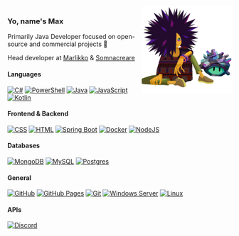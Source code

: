 <img align="right" src=".github/assets/sticker.gif" width="40%" height="40%" />

### Yo, name's Max
Primarily Java Developer focused on open-source and commercial projects 🐛

Head developer at [Marlikko](https://github.com/Marlikko) & [Somnacreare](https://github.com/Somnacreare)

#### Languages
[![C#](https://img.shields.io/badge/C%23-%23239120.svg?logo=csharp&logoColor=white)](#)
[![PowerShell](https://img.shields.io/badge/PowerShell-%235391FE.svg?logo=powershell&logoColor=white)](#)
[![Java](https://img.shields.io/badge/Java-%23ED8B00.svg?logo=openjdk&logoColor=white)](#)
[![JavaScript](https://img.shields.io/badge/JavaScript-F7DF1E?logo=javascript&logoColor=000)](#)
[![Kotlin](https://img.shields.io/badge/Kotlin-%237F52FF.svg?logo=kotlin&logoColor=white)](#)

#### Frontend & Backend
[![CSS](https://img.shields.io/badge/CSS-1572B6?logo=css3&logoColor=fff)](#)
[![HTML](https://img.shields.io/badge/HTML-%23E34F26.svg?logo=html5&logoColor=white)](#)
[![Spring Boot](https://img.shields.io/badge/Spring%20Boot-6DB33F?logo=springboot&logoColor=fff)](#)
[![Docker](https://img.shields.io/badge/Docker-2496ED?logo=docker&logoColor=fff)](#)
[![NodeJS](https://img.shields.io/badge/Node.js-6DA55F?logo=node.js&logoColor=white)](#)

#### Databases
[![MongoDB](https://img.shields.io/badge/MongoDB-%234ea94b.svg?logo=mongodb&logoColor=white)](#)
[![MySQL](https://img.shields.io/badge/MySQL-4479A1?logo=mysql&logoColor=fff)](#)
[![Postgres](https://img.shields.io/badge/Postgres-%23316192.svg?logo=postgresql&logoColor=white)](#)

#### General
[![GitHub](https://img.shields.io/badge/GitHub-%23121011.svg?logo=github&logoColor=white)](#)
[![GitHub Pages](https://img.shields.io/badge/GitHub%20Pages-121013?logo=github&logoColor=white)](#)
[![Git](https://img.shields.io/badge/Git-F05032?logo=git&logoColor=fff)](#)
[![Windows Server](https://img.shields.io/badge/Windows_Server-0078D6?logo=windows)](#)
[![Linux](https://img.shields.io/badge/Linux-FCC624?logo=linux&logoColor=black)](#)

#### APIs
[![Discord](https://img.shields.io/badge/Discord-%235865F2.svg?&logo=discord&logoColor=white)](#)
